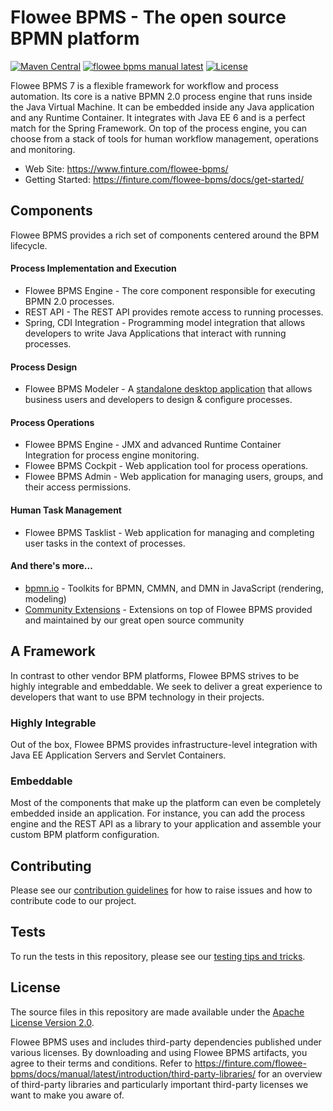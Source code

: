 # Flowee BPMS - The open source BPMN platform

[![Maven Central](https://maven-badges.herokuapp.com/maven-central/com.finture.bpm/flowee-bpms-parent/badge.svg)](https://maven-badges.herokuapp.com/maven-central/com.finture.bpm/flowee-bpms-parent) [![flowee bpms manual latest](https://img.shields.io/badge/manual-latest-brown.svg)](https://finture.com/flowee-bpms/docs/manual/latest/) [![License](https://img.shields.io/github/license/Finture/Flowee-BPMS?color=blue&logo=apache)](https://github.com/Finture/Flowee-BPMS/blob/master/LICENSE)

Flowee BPMS 7 is a flexible framework for workflow and process automation. Its core is a native BPMN 2.0 process engine that runs inside the Java Virtual Machine. It can be embedded inside any Java application and any Runtime Container. It integrates with Java EE 6 and is a perfect match for the Spring Framework. On top of the process engine, you can choose from a stack of tools for human workflow management, operations and monitoring.

- Web Site: https://www.finture.com/flowee-bpms/
- Getting Started: https://finture.com/flowee-bpms/docs/get-started/

## Components

Flowee BPMS provides a rich set of components centered around the BPM lifecycle.

#### Process Implementation and Execution

- Flowee BPMS Engine - The core component responsible for executing BPMN 2.0 processes.
- REST API - The REST API provides remote access to running processes.
- Spring, CDI Integration - Programming model integration that allows developers to write Java Applications that interact with running processes.

#### Process Design

- Flowee BPMS Modeler - A [standalone desktop application](https://github.com/camunda/camunda-modeler) that allows business users and developers to design & configure processes.

#### Process Operations

- Flowee BPMS Engine - JMX and advanced Runtime Container Integration for process engine monitoring.
- Flowee BPMS Cockpit - Web application tool for process operations.
- Flowee BPMS Admin - Web application for managing users, groups, and their access permissions.

#### Human Task Management

- Flowee BPMS Tasklist - Web application for managing and completing user tasks in the context of processes.

#### And there's more...

- [bpmn.io](https://bpmn.io/) - Toolkits for BPMN, CMMN, and DMN in JavaScript (rendering, modeling)
- [Community Extensions](https://finture.com/flowee-bpms/docs/manual/0.7/introduction/extensions/) - Extensions on top of Flowee BPMS provided and maintained by our great open source community

## A Framework

In contrast to other vendor BPM platforms, Flowee BPMS strives to be highly integrable and embeddable. We seek to deliver a great experience to developers that want to use BPM technology in their projects.

### Highly Integrable

Out of the box, Flowee BPMS provides infrastructure-level integration with Java EE Application Servers and Servlet Containers.

### Embeddable

Most of the components that make up the platform can even be completely embedded inside an application. For instance, you can add the process engine and the REST API as a library to your application and assemble your custom BPM platform configuration.

## Contributing

Please see our [contribution guidelines](CONTRIBUTING.md) for how to raise issues and how to contribute code to our project.

## Tests

To run the tests in this repository, please see our [testing tips and tricks](TESTING.md).


## License

The source files in this repository are made available under the [Apache License Version 2.0](./LICENSE).

Flowee BPMS uses and includes third-party dependencies published under various licenses. By downloading and using Flowee BPMS artifacts, you agree to their terms and conditions. Refer to https://finture.com/flowee-bpms/docs/manual/latest/introduction/third-party-libraries/ for an overview of third-party libraries and particularly important third-party licenses we want to make you aware of.